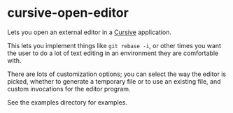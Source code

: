 # cursive-open-editor

Lets you open an external editor in a [Cursive](https://github.com/gyscos/cursive) application.

This lets you implement things like `git rebase -i`, or other times you want the user to do a lot of text editing in an environment they are comfortable with.

There are lots of customization options; you can select the way the editor is picked,
whether to generate a temporary file or to use an existing file,
and custom invocations for the editor program.

See the examples directory for examples.
